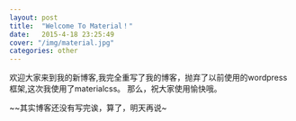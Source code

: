 ```yaml
---
layout: post
title:  "Welcome To Material！"
date:   2015-4-18 23:25:49
cover: "/img/material.jpg"
categories: other
---
```


欢迎大家来到我的新博客,我完全重写了我的博客，抛弃了以前使用的wordpress框架,这次我使用了materialcss。
那么，祝大家使用愉快哦。

~~其实博客还没有写完诶，算了，明天再说~
